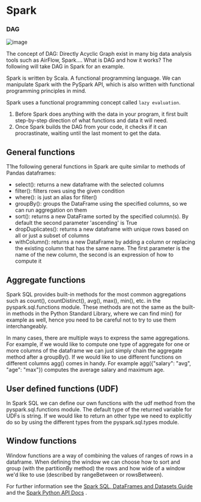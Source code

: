 # Spark

### DAG
![image](https://user-images.githubusercontent.com/56880104/142511395-9ad48035-b903-49a9-8bf3-f3fea9bbab38.png)


The concept of DAG: Directly Acyclic Graph exist in many big data analysis tools such as AirFlow, Spark.... What is DAG and how it works? The following will take DAG in Spark for an example. 

Spark is written by Scala. A functional programming language. We can manipulate Spark with the PySpark API, which is also written with functional programming principles in mind. 

Spark uses a functional programming concept called `lazy evaluation`. 

1. Before Spark does anything with the data in your program, it first built step-by-step direction of what functions and data it will need.  
2. Once Spark builds the DAG from your code, it checks if it can procrastinate, waiting until the last moment to get the data.


## General functions
T1he following general functions in Spark are quite similar to methods of Pandas dataframes:

- select(): returns a new dataframe with the selected columns
- filter(): filters rows using the given condition
- where(): is just an alias for filter()
- groupBy(): groups the DataFrame using the specified columns, so we can run aggregation on them
- sort(): returns a new DataFrame sorted by the specified column(s). By default the second parameter 'ascending' is True
- dropDuplicates(): returns a new dataframe with unique rows based on all or just a subset of columns
- withColumn(): returns a new DataFrame by adding a column or replacing the existing column that has the same name. The first parameter is the name of the new column, the second is an expression of how to compute it

## Aggregate functions
Spark SQL provides built-in methods for the most common aggregations such as count(), countDistinct(), avg(), max(), min(), etc. in the pyspark.sql.functions module. These methods are not the same as the built-in methods in the Python Standard Library, where we can find min() for example as well, hence you need to be careful not to try to use them interchangeably.

In many cases, there are multiple ways to express the same aggregations. For example, if we would like to compute one type of aggregate for one or more columns of the dataframe we can just simply chain the aggregate method after a groupBy(). If we would like to use different functions on different columns agg() comes in handy. For example agg({"salary": "avg", "age": "max"}) computes the average salary and maximum age.

## User defined functions (UDF)
In Spark SQL we can define our own functions with the udf method from the pyspark.sql.functions module. The default type of the returned variable for UDFs is string. If we would like to return an other type we need to explicitly do so by using the different types from the pyspark.sql.types module.

## Window functions
Window functions are a way of combining the values of ranges of rows in a dataframe. When defining the window we can choose how to sort and group (with the partitionBy method) the rows and how wide of a window we'd like to use (described by rangeBetween or rowsBetween).

For further information see the [Spark SQL, DataFrames and Datasets Guide](https://spark.apache.org/docs/latest/sql-programming-guide.html) and the [Spark Python API Docs](https://spark.apache.org/docs/latest/api/python/index.html) .
